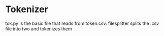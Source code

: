 # Tokenizer

tok.py is the basic file that reads from token.csv. filesplitter splits the .csv file into two and tokenizes them

